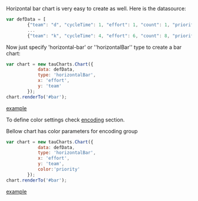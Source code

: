 
Horizontal bar chart is very easy to create as well. Here is the datasource:

```javascript
var defData = [
        {"team": "d", "cycleTime": 1, "effort": 1, "count": 1, "priority": "low"},
        ...
        {"team": "k", "cycleTime": 4, "effort": 6, "count": 8, "priority": "medium"}];
```

Now just specify 'horizontal-bar' or ''horizontalBar'' type to create a bar chart:

```javascript
var chart = new tauCharts.Chart({
            data: defData,
            type: 'horizontalBar',
            x: 'effort',
            y: 'team'
        });
chart.renderTo('#bar');
```

[example](http://jsfiddle.net/taucharts/eawan9ym/)


To define color settings check [encoding](../advanced/encoding.md) section.

Bellow chart has color parameters for encoding group
```javascript
var chart = new tauCharts.Chart({
            data: defData,
            type: 'horizontalBar',
            x: 'effort',
            y: 'team',
            color:'priority'
        });
chart.renderTo('#bar');
```
[example](http://jsfiddle.net/taucharts/7zab04c4/)
